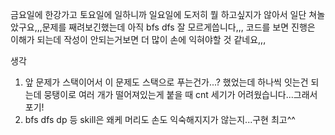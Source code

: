 금요일에 한강가고 토요일에 일하니까 일요일에 도저히 뭘 하고싶지가 않아서 일단 쳐놀았구요,,,문제를 째려보긴했는데 아직 bfs dfs 잘 모르게씁니다,,,
코드를 보면 진행은 이해가 되는데 작성이 안되는거보면 더 많이 손에 익혀야할 것 같네요,,,

생각
1. 앞 문제가 스택이어서 이 문제도 스택으로 푸는건가...? 했었는데 하나씩 잇는건 되는데 뭉탱이로 여러 개가 떨어져있는게 붙을 때 cnt 세기가 
어려웠습니다...그래서 포기!
2. bfs dfs dp 등 skill은 왜케 머리도 손도 익숙해지지가 않는지...구현 최고^^
